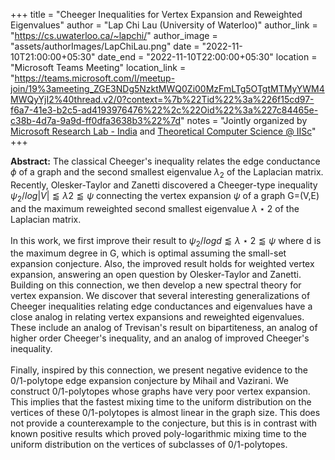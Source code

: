 +++
title = "Cheeger Inequalities for Vertex Expansion and Reweighted Eigenvalues"
author = "Lap Chi Lau (University of Waterloo)"
author_link = "https://cs.uwaterloo.ca/~lapchi/"
author_image = "assets/authorImages/LapChiLau.png"
date = "2022-11-10T21:00:00+05:30"
date_end = "2022-11-10T22:00:00+05:30"
location = "Microsoft Teams Meeting"
location_link = "https://teams.microsoft.com/l/meetup-join/19%3ameeting_ZGE3NDg5NzktMWQ0Zi00MzFmLTg5OTgtMTMyYWM4MWQyYjI2%40thread.v2/0?context=%7b%22Tid%22%3a%226f15cd97-f6a7-41e3-b2c5-ad4193976476%22%2c%22Oid%22%3a%227c84465e-c38b-4d7a-9a9d-ff0dfa3638b3%22%7d"
notes = "Jointly organized by <a href = "https://www.microsoft.com/en-us/research/lab/microsoft-research-india/" target= "_blank">Microsoft Research Lab - India</a> and <a href='https://www.csa.iisc.ac.in/theoretical-computer-science/' target= "_blank">Theoretical Computer Science @ IISc</a>"
+++

<b>Abstract:</b>
The classical Cheeger's inequality relates the edge conductance $\phi$ of a graph and the second smallest eigenvalue
$\lambda_2$ of the Laplacian matrix. Recently, Olesker-Taylor and Zanetti discovered a Cheeger-type inequality
$\psi_2/log|V|\lessapprox\lambda2\lessapprox\psi$ connecting the vertex expansion $\psi$ of a graph G=(V,E) and the
maximum reweighted second smallest eigenvalue $\lambda\star 2$ of the Laplacian matrix.
<br><br>
In this work, we first improve their result to $\psi_2/logd \lessapprox \lambda\star 2 \lessapprox \psi$ where d is
the maximum degree in G, which is optimal assuming the small-set expansion conjecture. Also, the improved result holds
for weighted vertex expansion, answering an open question by Olesker-Taylor and Zanetti. Building on this connection,
we then develop a new spectral theory for vertex expansion. We discover that several interesting generalizations of
Cheeger inequalities relating edge conductances and eigenvalues have a close analog in relating vertex expansions and
reweighted eigenvalues. These include an analog of Trevisan's result on bipartiteness, an analog of higher order
Cheeger's inequality, and an analog of improved Cheeger's inequality.
<br><br>
Finally, inspired by this connection, we present negative evidence to the 0/1-polytope edge expansion conjecture by
Mihail and Vazirani. We construct 0/1-polytopes whose graphs have very poor vertex expansion. This implies that the
fastest mixing time to the uniform distribution on the vertices of these 0/1-polytopes is almost linear in the graph
size. This does not provide a counterexample to the conjecture, but this is in contrast with known positive results
which proved poly-logarithmic mixing time to the uniform distribution on the vertices of subclasses of 0/1-polytopes.